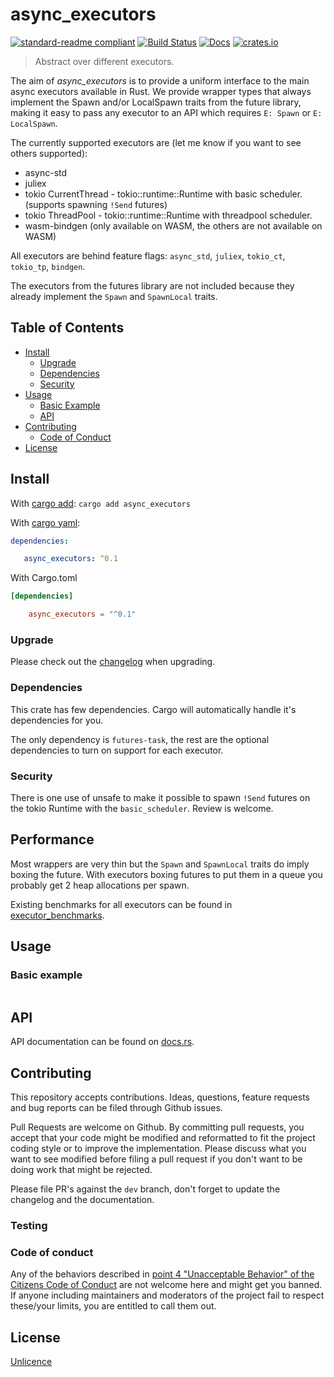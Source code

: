 # async_executors

[![standard-readme compliant](https://img.shields.io/badge/readme%20style-standard-brightgreen.svg?style=flat-square)](https://github.com/RichardLitt/standard-readme)
[![Build Status](https://api.travis-ci.org/najamelan/async_executors.svg?branch=master)](https://travis-ci.org/najamelan/async_executors)
[![Docs](https://docs.rs/async_executors/badge.svg)](https://docs.rs/async_executors)
[![crates.io](https://img.shields.io/crates/v/async_executors.svg)](https://crates.io/crates/async_executors)


> Abstract over different executors.

The aim of _async_executors_ is to provide a uniform interface to the main async executors available in Rust. We provide wrapper types that always implement the Spawn and/or LocalSpawn traits from the future library, making it easy to pass any executor to an API which requires `E: Spawn` or `E: LocalSpawn`.

The currently supported executors are (let me know if you want to see others supported):

- async-std
- juliex
- tokio CurrentThread - tokio::runtime::Runtime with basic scheduler. (supports spawning `!Send` futures)
- tokio ThreadPool - tokio::runtime::Runtime with threadpool scheduler.
- wasm-bindgen (only available on WASM, the others are not available on WASM)

All executors are behind feature flags: `async_std`, `juliex`, `tokio_ct`, `tokio_tp`, `bindgen`.

The executors from the futures library are not included because they already implement the `Spawn` and `SpawnLocal` traits.

## Table of Contents

- [Install](#install)
   - [Upgrade](#upgrade)
   - [Dependencies](#dependencies)
   - [Security](#security)
- [Usage](#usage)
   - [Basic Example](#basic-example)
   - [API](#api)
- [Contributing](#contributing)
   - [Code of Conduct](#code-of-conduct)
- [License](#license)


## Install

With [cargo add](https://github.com/killercup/cargo-edit):
`cargo add async_executors`

With [cargo yaml](https://gitlab.com/storedbox/cargo-yaml):
```yaml
dependencies:

   async_executors: ^0.1
```

With Cargo.toml
```toml
[dependencies]

    async_executors = "^0.1"
```

### Upgrade

Please check out the [changelog](https://github.com/najamelan/async_executors/blob/master/CHANGELOG.md) when upgrading.


### Dependencies

This crate has few dependencies. Cargo will automatically handle it's dependencies for you.

The only dependency is `futures-task`, the rest are the optional dependencies to turn on support for each executor.

### Security

There is one use of unsafe to make it possible to spawn `!Send` futures on the tokio Runtime with the `basic_scheduler`.
Review is welcome.


## Performance

Most wrappers are very thin but the `Spawn` and `SpawnLocal` traits do imply boxing the future. With executors boxing futures
to put them in a queue you probably get 2 heap allocations per spawn.

Existing benchmarks for all executors can be found in [executor_benchmarks](https://github.com/najamelan/executor_benchmarks).

## Usage



### Basic example

```rust

```

## API

API documentation can be found on [docs.rs](https://docs.rs/async_executors).


## Contributing

This repository accepts contributions. Ideas, questions, feature requests and bug reports can be filed through Github issues.

Pull Requests are welcome on Github. By committing pull requests, you accept that your code might be modified and reformatted to fit the project coding style or to improve the implementation. Please discuss what you want to see modified before filing a pull request if you don't want to be doing work that might be rejected.

Please file PR's against the `dev` branch, don't forget to update the changelog and the documentation.

### Testing


### Code of conduct

Any of the behaviors described in [point 4 "Unacceptable Behavior" of the Citizens Code of Conduct](http://citizencodeofconduct.org/#unacceptable-behavior) are not welcome here and might get you banned. If anyone including maintainers and moderators of the project fail to respect these/your limits, you are entitled to call them out.

## License

[Unlicence](https://unlicense.org/)

